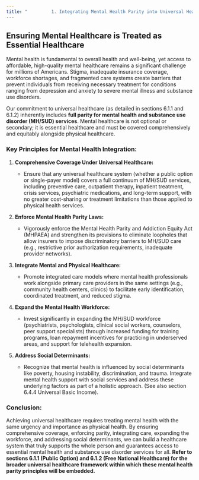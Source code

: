 ```yaml
---
title: "         1. Integrating Mental Health Parity into Universal Healthcare"
---
```


## Ensuring Mental Healthcare is Treated as Essential Healthcare

Mental health is fundamental to overall health and well-being, yet access to affordable, high-quality mental healthcare remains a significant challenge for millions of Americans. Stigma, inadequate insurance coverage, workforce shortages, and fragmented care systems create barriers that prevent individuals from receiving necessary treatment for conditions ranging from depression and anxiety to severe mental illness and substance use disorders.

Our commitment to universal healthcare (as detailed in sections 6.1.1 and 6.1.2) inherently includes **full parity for mental health and substance use disorder (MH/SUD) services**. Mental healthcare is not optional or secondary; it is essential healthcare and must be covered comprehensively and equitably alongside physical healthcare.

### Key Principles for Mental Health Integration:

1.  **Comprehensive Coverage Under Universal Healthcare:**
    *   Ensure that any universal healthcare system (whether a public option or single-payer model) covers a full continuum of MH/SUD services, including preventive care, outpatient therapy, inpatient treatment, crisis services, psychiatric medications, and long-term support, with no greater cost-sharing or treatment limitations than those applied to physical health services.

2.  **Enforce Mental Health Parity Laws:**
    *   Vigorously enforce the Mental Health Parity and Addiction Equity Act (MHPAEA) and strengthen its provisions to eliminate loopholes that allow insurers to impose discriminatory barriers to MH/SUD care (e.g., restrictive prior authorization requirements, inadequate provider networks).

3.  **Integrate Mental and Physical Healthcare:**
    *   Promote integrated care models where mental health professionals work alongside primary care providers in the same settings (e.g., community health centers, clinics) to facilitate early identification, coordinated treatment, and reduced stigma.

4.  **Expand the Mental Health Workforce:**
    *   Invest significantly in expanding the MH/SUD workforce (psychiatrists, psychologists, clinical social workers, counselors, peer support specialists) through increased funding for training programs, loan repayment incentives for practicing in underserved areas, and support for telehealth expansion.

5.  **Address Social Determinants:**
    *   Recognize that mental health is influenced by social determinants like poverty, housing instability, discrimination, and trauma. Integrate mental health support with social services and address these underlying factors as part of a holistic approach. (See also section 6.4.4 Universal Basic Income).

### Conclusion:

Achieving universal healthcare requires treating mental health with the same urgency and importance as physical health. By ensuring comprehensive coverage, enforcing parity, integrating care, expanding the workforce, and addressing social determinants, we can build a healthcare system that truly supports the whole person and guarantees access to essential mental health and substance use disorder services for all. **Refer to sections 6.1.1 (Public Option) and 6.1.2 (Free National Healthcare) for the broader universal healthcare framework within which these mental health parity principles will be embedded.**
